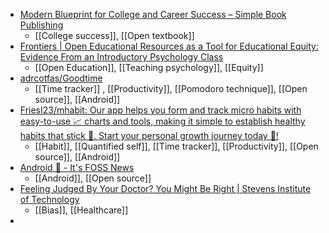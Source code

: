 - [Modern Blueprint for College and Career Success – Simple Book Publishing](https://pressbooks.pub/modernblueprint/)
	- [[College success]], [[Open textbook]]
- [Frontiers | Open Educational Resources as a Tool for Educational Equity: Evidence From an Introductory Psychology Class](https://www.frontiersin.org/journals/education/articles/10.3389/feduc.2019.00152/full)
	- [[Open Education]], [[Teaching psychology]], [[Equity]]
- [adrcotfas/Goodtime](https://github.com/adrcotfas/Goodtime)
	- [[Time tracker]] , [[Productivity]], [[Pomodoro technique]], [[Open source]], [[Android]]
- [FriesI23/mhabit: Our app helps you form and track micro habits with easy-to-use 📈 charts and tools, making it simple to establish healthy habits that stick 🌱. Start your personal growth journey today 🚀!](https://github.com/FriesI23/mhabit)
	- [[Habit]], [[Quantified self]], [[Time tracker]], [[Productivity]], [[Open source]], [[Android]]
- [Android 🤖 - It's FOSS News](https://news.itsfoss.com/tag/android/)
	- [[Android]], [[Open source]]
- [Feeling Judged By Your Doctor? You Might Be Right | Stevens Institute of Technology](https://www.stevens.edu/news/feeling-judged-by-your-doctor-you-might-be-right)
	- [[Bias]], [[Healthcare]]
-
